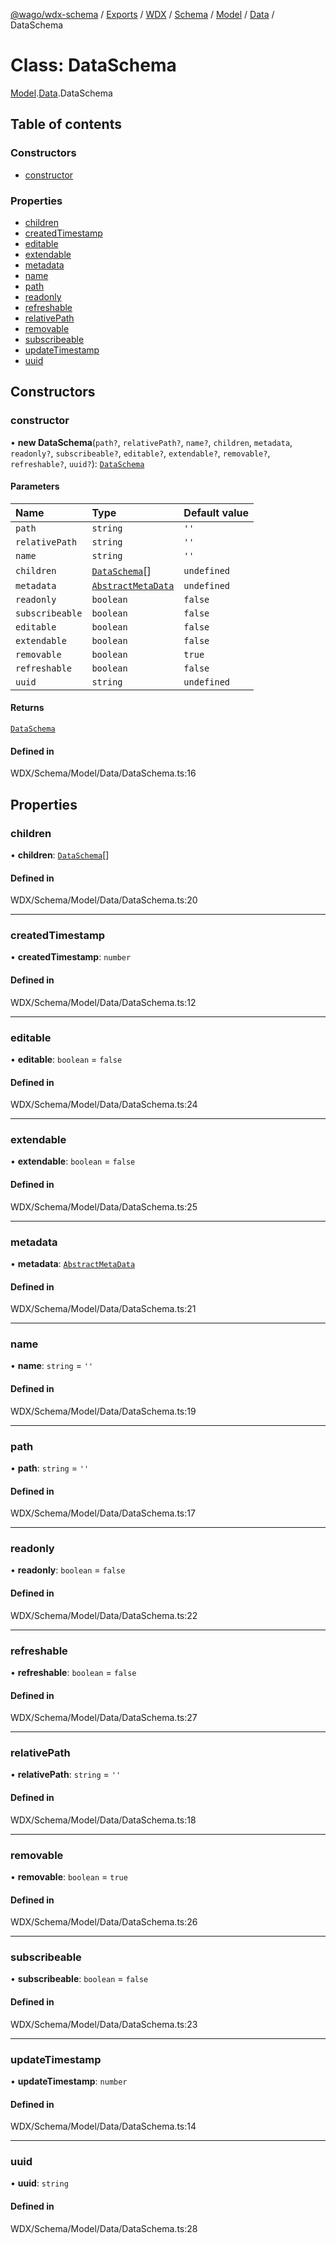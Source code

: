 [@wago/wdx-schema](../README.md) / [Exports](../modules.md) / [WDX](../modules/WDX.md) / [Schema](../modules/WDX.Schema.md) / [Model](../modules/WDX.Schema.Model.md) / [Data](../modules/WDX.Schema.Model.Data.md) / DataSchema

# Class: DataSchema

[Model](../modules/WDX.Schema.Model.md).[Data](../modules/WDX.Schema.Model.Data.md).DataSchema

## Table of contents

### Constructors

- [constructor](WDX.Schema.Model.Data.DataSchema.md#constructor)

### Properties

- [children](WDX.Schema.Model.Data.DataSchema.md#children)
- [createdTimestamp](WDX.Schema.Model.Data.DataSchema.md#createdtimestamp)
- [editable](WDX.Schema.Model.Data.DataSchema.md#editable)
- [extendable](WDX.Schema.Model.Data.DataSchema.md#extendable)
- [metadata](WDX.Schema.Model.Data.DataSchema.md#metadata)
- [name](WDX.Schema.Model.Data.DataSchema.md#name)
- [path](WDX.Schema.Model.Data.DataSchema.md#path)
- [readonly](WDX.Schema.Model.Data.DataSchema.md#readonly)
- [refreshable](WDX.Schema.Model.Data.DataSchema.md#refreshable)
- [relativePath](WDX.Schema.Model.Data.DataSchema.md#relativepath)
- [removable](WDX.Schema.Model.Data.DataSchema.md#removable)
- [subscribeable](WDX.Schema.Model.Data.DataSchema.md#subscribeable)
- [updateTimestamp](WDX.Schema.Model.Data.DataSchema.md#updatetimestamp)
- [uuid](WDX.Schema.Model.Data.DataSchema.md#uuid)

## Constructors

### constructor

• **new DataSchema**(`path?`, `relativePath?`, `name?`, `children`, `metadata`, `readonly?`, `subscribeable?`, `editable?`, `extendable?`, `removable?`, `refreshable?`, `uuid?`): [`DataSchema`](WDX.Schema.Model.Data.DataSchema.md)

#### Parameters

| Name | Type | Default value |
| :------ | :------ | :------ |
| `path` | `string` | `''` |
| `relativePath` | `string` | `''` |
| `name` | `string` | `''` |
| `children` | [`DataSchema`](WDX.Schema.Model.Data.DataSchema.md)[] | `undefined` |
| `metadata` | [`AbstractMetaData`](WDX.Schema.Model.Data.MetaData.AbstractMetaData.md) | `undefined` |
| `readonly` | `boolean` | `false` |
| `subscribeable` | `boolean` | `false` |
| `editable` | `boolean` | `false` |
| `extendable` | `boolean` | `false` |
| `removable` | `boolean` | `true` |
| `refreshable` | `boolean` | `false` |
| `uuid` | `string` | `undefined` |

#### Returns

[`DataSchema`](WDX.Schema.Model.Data.DataSchema.md)

#### Defined in

WDX/Schema/Model/Data/DataSchema.ts:16

## Properties

### children

• **children**: [`DataSchema`](WDX.Schema.Model.Data.DataSchema.md)[]

#### Defined in

WDX/Schema/Model/Data/DataSchema.ts:20

___

### createdTimestamp

• **createdTimestamp**: `number`

#### Defined in

WDX/Schema/Model/Data/DataSchema.ts:12

___

### editable

• **editable**: `boolean` = `false`

#### Defined in

WDX/Schema/Model/Data/DataSchema.ts:24

___

### extendable

• **extendable**: `boolean` = `false`

#### Defined in

WDX/Schema/Model/Data/DataSchema.ts:25

___

### metadata

• **metadata**: [`AbstractMetaData`](WDX.Schema.Model.Data.MetaData.AbstractMetaData.md)

#### Defined in

WDX/Schema/Model/Data/DataSchema.ts:21

___

### name

• **name**: `string` = `''`

#### Defined in

WDX/Schema/Model/Data/DataSchema.ts:19

___

### path

• **path**: `string` = `''`

#### Defined in

WDX/Schema/Model/Data/DataSchema.ts:17

___

### readonly

• **readonly**: `boolean` = `false`

#### Defined in

WDX/Schema/Model/Data/DataSchema.ts:22

___

### refreshable

• **refreshable**: `boolean` = `false`

#### Defined in

WDX/Schema/Model/Data/DataSchema.ts:27

___

### relativePath

• **relativePath**: `string` = `''`

#### Defined in

WDX/Schema/Model/Data/DataSchema.ts:18

___

### removable

• **removable**: `boolean` = `true`

#### Defined in

WDX/Schema/Model/Data/DataSchema.ts:26

___

### subscribeable

• **subscribeable**: `boolean` = `false`

#### Defined in

WDX/Schema/Model/Data/DataSchema.ts:23

___

### updateTimestamp

• **updateTimestamp**: `number`

#### Defined in

WDX/Schema/Model/Data/DataSchema.ts:14

___

### uuid

• **uuid**: `string`

#### Defined in

WDX/Schema/Model/Data/DataSchema.ts:28
